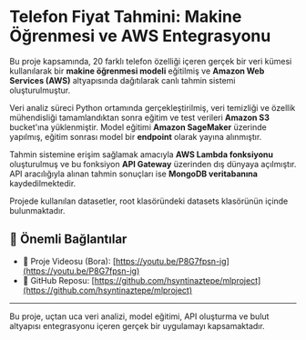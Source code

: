 # Telefon Fiyat Tahmini: Makine Öğrenmesi ve AWS Entegrasyonu

Bu proje kapsamında, 20 farklı telefon özelliği içeren gerçek bir veri kümesi kullanılarak bir **makine öğrenmesi modeli** eğitilmiş ve **Amazon Web Services (AWS)** altyapısında dağıtılarak canlı tahmin sistemi oluşturulmuştur.

Veri analiz süreci Python ortamında gerçekleştirilmiş, veri temizliği ve özellik mühendisliği tamamlandıktan sonra eğitim ve test verileri **Amazon S3** bucket'ına yüklenmiştir. Model eğitimi **Amazon SageMaker** üzerinde yapılmış, eğitim sonrası model bir **endpoint** olarak yayına alınmıştır.

Tahmin sistemine erişim sağlamak amacıyla **AWS Lambda fonksiyonu** oluşturulmuş ve bu fonksiyon **API Gateway** üzerinden dış dünyaya açılmıştır. API aracılığıyla alınan tahmin sonuçları ise **MongoDB veritabanına** kaydedilmektedir.

Projede kullanılan datasetler, root klasöründeki datasets klasörünün içinde bulunmaktadır.

## 🔗 Önemli Bağlantılar

- 🎥 Proje Videosu (Bora): [https://youtu.be/P8G7fpsn-ig](https://youtu.be/P8G7fpsn-ig)
- 🔗 GitHub Reposu: [https://github.com/hsyntinaztepe/mlproject](https://github.com/hsyntinaztepe/mlproject)

---

Bu proje, uçtan uca veri analizi, model eğitimi, API oluşturma ve bulut altyapısı entegrasyonu içeren gerçek bir uygulamayı kapsamaktadır.
